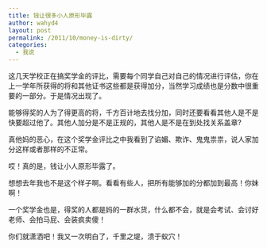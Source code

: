 ```yaml
---
title: 钱让很多小人原形毕露
author: wahyd4
layout: post
permalink: /2011/10/money-is-dirty/
categories:
  - 我说
---
```

这几天学校正在搞奖学金的评比，需要每个同学自己对自己的情况进行评估，你在上一学年所获得的将和其他证书这些都是获得加分，当然学习成绩也是分数中很重要的一部分。于是情况出现了。

能够得奖的人为了得更高的将，千方百计地去找分加，同时还要看看其他人是不是快要超过他了。其他人加分是不是正规的，其他人是不是在到处找关系盖章?

真他妈的恶心，在这个奖学金评比之中我看到了谄媚、欺诈、鬼鬼祟祟，说人家加分这样或者那样的不正常。

哎！真的是，钱让小人原形毕露了。

想想去年我也不是这个样子啊。看看有些人，把所有能够加的分都加到最高！你妹啊！

一个奖学金也是，得奖的人都是妈的一群水货，什么都不会，就是会考试、会讨好老师、会拍马屁、会装疯卖傻！

你们就潇洒吧！我又一次明白了，千里之堤，溃于蚁穴！